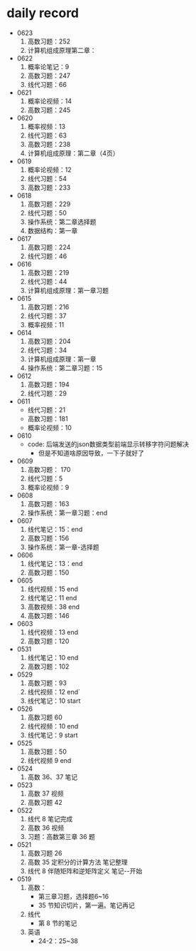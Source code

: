 # daily record
+ 0623
    1. 高数习题：252
    2. 计算机组成原理第二章：
+ 0622
    1. 概率论笔记：9
    2. 高数习题：247
    3. 线代习题：66
+ 0621
    1. 概率论视频：14
    2. 高数习题：245
+ 0620
    1. 概率视频：13
    2. 线代习题：63
    3. 高数习题：238
    4. 计算机组成原理：第二章（4页）
+ 0619
    1. 概率论视频：12
    2. 线代习题：54
    3. 高数习题：233
+ 0618
    1. 高数习题：229
    2. 线代习题：50
    3. 操作系统：第二章选择题
    4. 数据结构：第一章
+ 0617
    1. 高数习题：224
    2. 线代习题：46
+ 0616
    1. 高数习题：219
    2. 线代习题：44
    3. 计算机组成原理：第一章习题
+ 0615 
    1. 高数习题：216
    2. 线代习题：37
    3. 概率视频：11
+ 0614
    1. 高数习题：204
    2. 线代习题：34
    3. 计算机组成原理：第一章
    4. 操作系统：第二章习题：15
+ 0612
    1. 高数习题：194
    2. 线代习题：29
+ 0611
    + 线代习题：21
    + 高数习题：181
    + 概率论视频：10
+ 0610
    + code: 后端发送的json数据类型前端显示转移字符问题解决
        + 但是不知道啥原因导致，一下子就好了
+ 0609
    1. 高数习题： 170
    2. 线代习题：5
    3. 概率论视频：9
+ 0608
    1. 高数习题：163
    2. 操作系统：第一章习题：end
+ 0607
    1. 线代笔记：15：end
    2. 高数习题：156
    3. 操作系统：第一章-选择题
+ 0606
    1. 线代笔记：13：end
    2. 高数习题：150
+ 0605
    1. 线代视频：15 end
    2. 线代笔记：11 end
    3. 高数视频：38 end
    4. 高数习题：146
+ 0603
    1. 线代视频：13 end
    2. 高数习题：120
+ 0531
    1. 线代笔记：10 end
    2. 高数习题：102
+ 0529
    1. 高数习题：93
    2. 线代视频：12 end`
    3. 线代笔记：10 start
+ 0526
    1. 高数习题 60
    2. 线代视频：10 end
    3. 线代笔记：9 start
+ 0525
    1. 高数习题：50
    2. 线代视频 9 end
+ 0524
    1. 高数 36、37 笔记
+ 0523
    1. 高数 37 视频
    2. 高数习题 42
+ 0522
    1. 线代 8 笔记完成
    2. 高数 36 视频
    3. 习题：高数第三章 36 题
+ 0521
    1. 高数习题 26
    2. 高数 35 定积分的计算方法 笔记整理
    3. 线代 8 伴随矩阵和逆矩阵定义 笔记--开始
+ 0519
    1. 高数：
        + 第三章习题，选择题6~16
        + 35 节知识切片，第一遍。笔记再记
    2. 线代
        + 第 8 节的笔记
    3. 英语
        + 24-2：25~38
